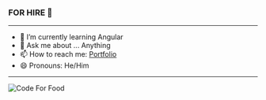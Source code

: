 ### FOR HIRE 👋

___

- 🌱 I’m currently learning Angular
- 💬 Ask me about ... Anything
- 📫 How to reach me: [Portfolio](https://sabanovics.com/)
- 😄 Pronouns: He/Him

___

![Code For Food](http://lifeismelody.com/wp-content/uploads/2014/03/DCM-toon-960x595.jpg)
